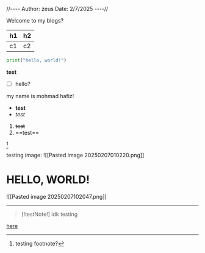 
//----
Author: zeus
Date: 2/7/2025
----//

Welcome to my blogs?


| h1  | h2  |
| --- | --- |
| c1  | c2  |
```python
print("hello, world!")
```

**test**
- [ ] hello?

my name is mohmad hafiz!

- **test**
- *test*
1. ~~test~~
2. ==test==


[^1]

testing image:
![[Pasted image 20250207010220.png]]

# HELLO, WORLD!
![[Pasted image 20250207102047.png]]

---


> [!testNote!] idk
> testing

[here](http://google.com)

[^1]: testing footnote?
